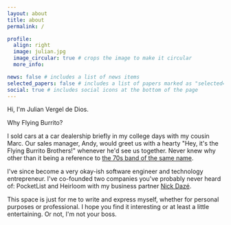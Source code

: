 ```yaml
---
layout: about
title: about
permalink: /

profile:
  align: right
  image: julian.jpg
  image_circular: true # crops the image to make it circular
  more_info:

news: false # includes a list of news items
selected_papers: false # includes a list of papers marked as "selected={true}"
social: true # includes social icons at the bottom of the page
---
```


Hi, I'm Julian Vergel de Dios.

Why Flying Burrito?

I sold cars at a car dealership briefly in my college days with my cousin Marc. Our sales manager, Andy, would greet us with a hearty "Hey, it's the Flying Burrito Brothers!" whenever he'd see us together. Never knew why other than it being a reference to [the 70s band of the same name](https://en.wikipedia.org/wiki/The_Flying_Burrito_Brothers).

I've since become a very okay-ish software engineer and technology entrepreneur. I've co-founded two companies you've probably never heard of: PocketList and Heirloom with my business partner [Nick Dazé](https://nickdaze.com).

This space is just for me to write and express myself, whether for personal purposes or professional. I hope you find it interesting or at least a little entertaining. Or not, I'm not your boss.
